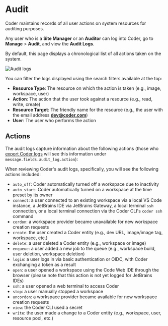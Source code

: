 # Audit

Coder maintains records of all user actions on system resources for auditing
purposes.

Any user who is a **Site Manager** or an **Auditor** can log into Coder, go to
**Manage** > **Audit**, and view the **Audit Logs**.

By default, this page displays a chronological list of all actions taken on the
system.

![Audit logs](../assets/admin/audit-log.png)

You can filter the logs displayed using the search filters available at the top:

- **Resource Type**: The resource on which the action is taken (e.g., image,
  workspace, user)
- **Action**: The action that the user took against a resource (e.g., read,
  write, create)
- **Resource Target**: The friendly name for the resource (e.g., the user with
  the email address **dev@coder.com**)
- **User**: The user who performs the action

## Actions

The audit logs capture information about the following actions (those who
[export Coder logs](../guides/admin/logging.md) will see this information under
`message.fields.audit_log.action`):

When reviewing Coder's audit logs, specifically, you will see the following
actions included:

- `auto_off`: Coder automatically turned off a workspace due to inactivity
- `auto_start`: Coder automatically turned on a workspace at the time preset by
  its owner
- `connect`: a user connected to an existing workspace via a local VS Code
  instance, a JetBrains IDE via JetBrains Gateway, a local terminal `ssh`
  connection, or a local terminal connection via the Coder CLI's `coder ssh`
  command
- `cordon`: a workspace provider became unavailable for new workspace creation
  requests
- `create`: the user created a Coder entity (e.g., dev URL, image/image tag,
  workspace, etc.)
- `delete`: a user deleted a Coder entity (e.g., workspace or image)
- `enqueue`: a user added a new job to the queue (e.g., workspace build, user
  deletion, workspace deletion)
- `login`: a user logs in via basic authentication or OIDC, with Coder
  exchanging a token as a result
- `open`: a user opened a workspace using the Code Web IDE through the browser
  (please note that this action is not yet logged for JetBrains IDEs)
- `ssh`: a user opened a web terminal to access Coder
- `stop`: a user manually stopped a workspace
- `uncordon`: a workspace provider became available for new workspace creation
  requests
- `view`: the Coder CLI used a secret
- `write`: the user made a change to a Coder entity (e.g., workspace, user,
  resource pool, etc.)
